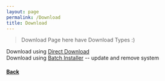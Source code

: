 ```yaml
---
layout: page
permalink: /Download
title: Download
---
```


> Download Page here have Download Types :)

Download using <a href="WebSiteStorage/Downloads/Minecraft_Java_Server.bat">Direct Download</a>\
Download using <a href="WebSiteStorage/Downloads/Minecraft_Server_Menu_Installer.bat">Batch Installer</a> -- update and remove system

<h4><a href=".">Back</a></h4>

<script>
</script>
